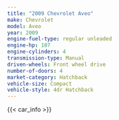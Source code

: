```yaml
---
title: "2009 Chevrolet Aveo"
make: Chevrolet
model: Aveo
year: 2009
engine-fuel-type: regular unleaded
engine-hp: 107
engine-cylinders: 4
transmission-type: Manual
driven-wheels: Front wheel drive
number-of-doors: 4
market-category: Hatchback
vehicle-size: Compact
vehicle-style: 4dr Hatchback
---
```


{{< car_info >}}
